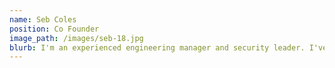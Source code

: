 ```yaml
---
name: Seb Coles
position: Co Founder
image_path: /images/seb-18.jpg
blurb: I'm an experienced engineering manager and security leader. I've worked in Defence, Retail, Finance, Assurance and O&G where I specialize in DevSecOps transformation. I find people and cutlure fascinating, and I've delivered lasting results with the companies I've worked with. I'm on a mission to help teams achieve radical candor and elevate each others performance through great, frequent feedback.
---
```

